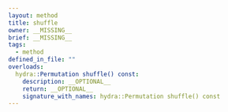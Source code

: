 ```yaml
---
layout: method
title: shuffle
owner: __MISSING__
brief: __MISSING__
tags:
  - method
defined_in_file: ""
overloads:
  hydra::Permutation shuffle() const:
    description: __OPTIONAL__
    return: __OPTIONAL__
    signature_with_names: hydra::Permutation shuffle() const
---
```

